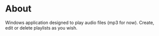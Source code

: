 # About
 Windows application designed to play audio files (mp3 for now). Create, edit or delete playlists as you wish.

